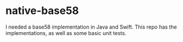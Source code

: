 # native-base58

I needed a base58 implementation in Java and Swift. This repo has the implementations, as well as some basic unit tests.
